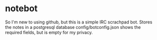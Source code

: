 # notebot
So I'm new to using github, but this is a simple IRC scrachpad bot.
Stores the notes in a postgresql database
config/botconfig.json shows the required fields, but is empty for my privacy.
